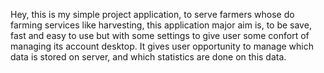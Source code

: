 Hey, this is my simple project application, to serve farmers whose do farming services like harvesting, this application major aim is, to be save, fast and easy to use but with some settings to give user some confort of managing its account desktop. It gives user opportunity to manage which data is stored on server, and which statistics are done on this data.
